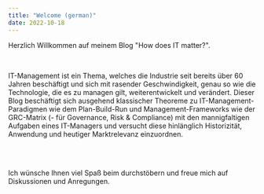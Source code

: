 ```yaml
---
title: "Welcome (german)"
date: 2022-10-18
---
```


<p> 
  Herzlich Willkommen auf meinem Blog "How does IT matter?".
 </p>
 <br/>
 <p>
  IT-Management ist ein Thema, welches die Industrie seit bereits über 60 Jahren beschäftigt und sich mit rasender Geschwindigkeit, genau so wie die Technologie, die es zu managen gilt, weiterentwickelt und verändert. Dieser  Blog beschäftigt sich ausgehend klassischer Theoreme zu IT-Management-Paradigmen wie dem Plan-Build-Run und Management-Frameworks wie der GRC-Matrix (- für Governance, Risk & Compliance) mit den mannigfaltigen Aufgaben eines IT-Managers und versucht diese hinlänglich Historizität, Anwendung und heutiger Marktrelevanz einzuordnen.
</p>

<br/>
<br/>

<p>
Ich wünsche Ihnen viel Spaß beim durchstöbern und freue mich auf Diskussionen und Anregungen.
</p>

